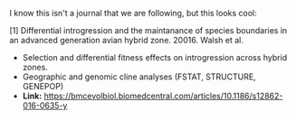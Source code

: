 I know this isn't a journal that we are following, but this looks cool:  

[1] Differential introgression and the maintanance of species boundaries in an advanced generation avian hybrid zone. 20016. Walsh et al.  

* Selection and differential fitness effects on introgression across hybrid zones.  
* Geographic and genomic cline analyses (FSTAT, STRUCTURE, GENEPOP)  
* **Link:** https://bmcevolbiol.biomedcentral.com/articles/10.1186/s12862-016-0635-y  

